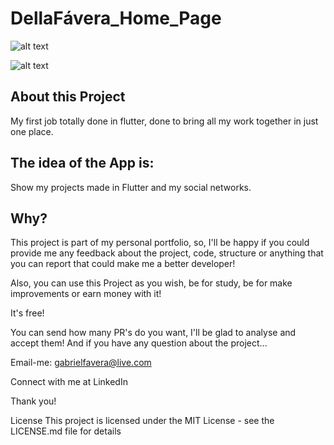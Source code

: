 # DellaFávera_Home_Page

![alt text](https://i.imgur.com/XoQIbD3.jpg)

![alt text](https://i.imgur.com/6WICMkN.jpeg)

## About this Project

My first job totally done in flutter, done to bring all my work together in just one place.

## The idea of the App is:

Show my projects made in Flutter and my social networks.

## Why?
This project is part of my personal portfolio, so, I'll be happy if you could provide me any feedback about the project, code, structure or anything that you can report that could make me a better developer!

Also, you can use this Project as you wish, be for study, be for make improvements or earn money with it!

It's free!

You can send how many PR's do you want, I'll be glad to analyse and accept them! And if you have any question about the project...

Email-me: gabrielfavera@live.com

Connect with me at LinkedIn

Thank you!

License
This project is licensed under the MIT License - see the LICENSE.md file for details
